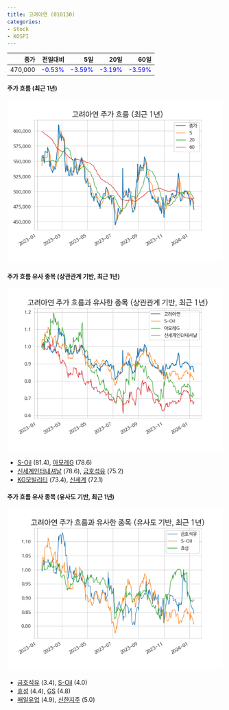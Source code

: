 ```yaml
---
title: 고려아연 (010130)
categories:
- Stock
- KOSPI
---
```


|종가|전일대비|5일|20일|60일|
|---:|-------:|--:|---:|---:|
|470,000|<span style="color: blue">-0.53%</span>|<span style="color: blue">-3.59%</span>|<span style="color: blue">-3.19%</span>|<span style="color: blue">-3.59%</span>|

<!-- more -->

#### 주가 흐름 (최근 1년)
![010130](/assets/images/stock/010130.png)


#### 주가 흐름 유사 종목 (상관관계 기반, 최근 1년)
![010130](/assets/images/stock/010130_corr.png)
- [S-Oil](/010950/) (81.4), [아모레G](/002790/) (78.6)
- [신세계인터내셔날](/031430/) (78.6), [금호석유](/011780/) (75.2)
- [KG모빌리티](/003620/) (73.4), [신세계](/004170/) (72.1)


#### 주가 흐름 유사 종목 (유사도 기반, 최근 1년)
![010130](/assets/images/stock/010130_sim.png)
- [금호석유](/011780/) (3.4), [S-Oil](/010950/) (4.0)
- [효성](/004800/) (4.4), [GS](/078930/) (4.8)
- [매일유업](/267980/) (4.9), [신한지주](/055550/) (5.0)